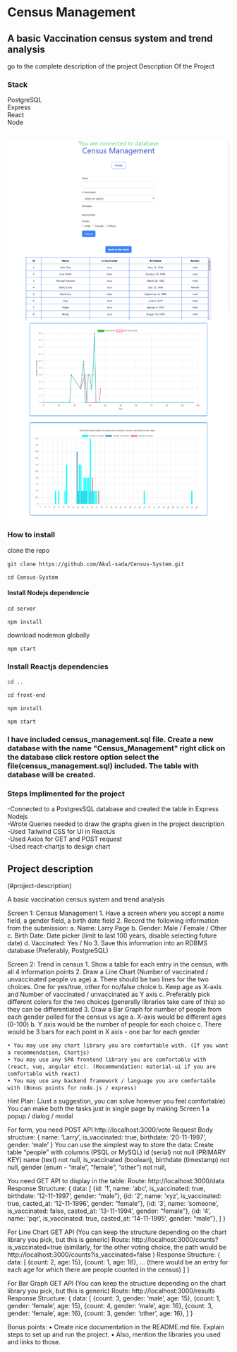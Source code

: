 # Census Management



## A basic Vaccination census system and trend analysis

go to the complete description of the project 
<a name="project-description">Description Of the Project</a>

### Stack
PostgreSQL<br>
Express<br>
React<br>
Node<br>
<br>

![Contact Form](./1stpage.png "contact form")
![Trends](./2ndpage.png "Trends")

### How to install

clone the repo 
```
git clone https://github.com/Akul-sada/Census-System.git
```

```
cd Census-System
```
#### Install Nodejs dependencie
```
cd server
```
```
npm install
```
download nodemon globally
```
npm start
```
### Install Reactjs dependencies

```
cd .. 
```
```
cd front-end
```
```
npm install
```
```
npm start
```
### I have included census_management.sql file. Create a new database with the name "Census_Management" right click on the database click restore option select the file(census_management.sql) included. The table with database will be created.

### Steps Implimented for the project <br>
-Connected to a PostgresSQL database and created the table in Express Nodejs<br>
-Wrote Queries needed to draw the graphs given in the project description<br>
-Used Tailwind CSS for UI in ReactJs<br>
-Used Axios for GET and POST request<br>
-Used react-chartjs to design chart<br>

## Project description 
(#project-description)

A basic vaccination census system and trend analysis

Screen 1: Census Management
    1. Have a screen where you accept a name field, a gender field, a birth date field
    2. Record the following information from the submission:
        a. Name: Larry Page
        b. Gender: Male / Female / Other
        c. Birth Date: Date picker (limit to last 100 years, disable selecting future date)
        d. Vaccinated: Yes / No
    3. Save this information into an RDBMS database (Preferably, PostgreSQL)

Screen 2: Trend in census
    1. Show a table for each entry in the census, with all 4 information points
    2. Draw a Line Chart (Number of vaccinated / unvaccinated people vs age)
        a. There should be two lines for the two choices. One for yes/true, other for no/false choice
        b. Keep age as X-axis and Number of vaccinated / unvaccinated as Y axis
        c. Preferably pick different colors for the two choices (generally libraries take care of this) so they can be differentiated
    3. Draw a Bar Graph for number of people from each gender polled for the census vs age
        a. X-axis would be different ages (0-100)
        b. Y axis would be the number of people for each choice
        c. There would be 3 bars for each point in X axis - one bar for each gender

    • You may use any chart library you are comfortable with. (If you want a recommendation, Chartjs)
    • You may use any SPA frontend library you are comfortable with (react, vue, angular etc). (Recommendation: material-ui if you are comfortable with react)
    • You may use any backend framework / language you are comfortable with (Bonus points for node.js / express)

Hint Plan: (Just a suggestion, you can solve however you feel comfortable)
You can make both the tasks just in single page by making Screen 1 a popup / dialog / modal

For form, you need POST API http://localhost:3000/vote Request Body structure:
{
name: ‘Larry’, is_vaccinated: true, birthdate: ‘20-11-1997’, gender: ‘male’
}
You can use the simplest way to store the data: Create table “people” with columns (PSQL or MySQL) id (serial) not null (PRIMARY KEY)
name (text) not null, is_vaccinated (boolean), birthdate (timestamp) not null,
gender (enum - “male”, “female”, “other”) not null,

You need GET API to display in the table: Route: http://localhost:3000/data Response Structure:
{
data: [
{id: ‘1’, name: ‘abc’, is_vaccinated: true, birthdate: ‘12-11-1997’, gender: “male”},
{id: ‘2’, name: ‘xyz’, is_vaccinated: true, casted_at: ‘12-11-1996’, gender: “female”},
{id: ‘3’, name: ‘someone’, is_vaccinated: false, casted_at: ‘13-11-1994’, gender: “female”},
{id: ‘4’, name: ‘pqr’, is_vaccinated: true, casted_at: ‘14-11-1995’, gender: “male”},
]
}


For Line Chart GET API (You can keep the structure depending on the chart library you pick, but this is generic)
Route: http://localhost:3000/counts?is_vaccinated=true (similarly, for the other voting choice, the path would be http://localhost:3000/counts?is_vaccinated=false )
Response Structure:
{
data: [
{count: 2, age: 15},
{count: 1, age: 16},
… (there would be an entry for each age for which there are people counted in the census)
]
}


For Bar Graph GET API (You can keep the structure depending on the chart library you pick, but this is generic)
Route: http://localhost:3000/results Response Structure:
{
data: [
{count: 3, gender: ‘male’, age: 15},
{count: 1, gender: ‘female’, age: 15},
{count: 4, gender: ‘male’, age: 16},
{count: 3, gender: ‘female’, age: 16},
{count: 3, gender: ‘other’, age: 16},
]
}






Bonus points:
    • Create nice documentation in the README.md file. Explain steps to set up and run the project.
    • Also, mention the libraries you used and links to those.


